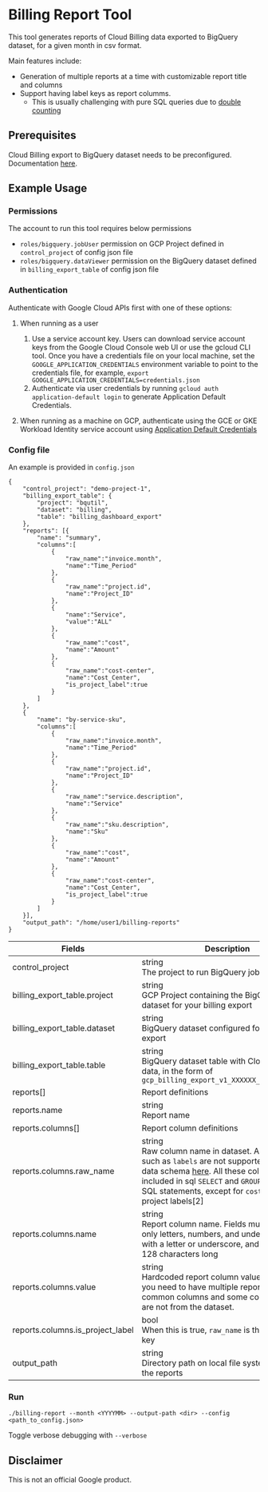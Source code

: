 # Billing Report Tool

This tool generates reports of Cloud Billing data exported to BigQuery dataset, for a given month in csv format.

Main features include:
* Generation of multiple reports at a time with customizable report title and columns
* Support having label keys as report columms.
  * This is usually challenging with pure SQL queries due to [double counting](https://cloud.google.com/billing/docs/how-to/bq-examples#group_by_keyvalue_pairs)

## Prerequisites

Cloud Billing export to BigQuery dataset needs to be preconfigured. Documentation [here](https://cloud.google.com/billing/docs/how-to/export-data-bigquery). 

## Example Usage

### Permissions

The account to run this tool requires below permissions
* `roles/bigquery.jobUser` permission on GCP Project defined in `control_project` of config json file
* `roles/bigquery.dataViewer` permission on the BigQuery dataset defined in `billing_export_table` of config json file

### Authentication

Authenticate with Google Cloud APIs first with one of these options:

1. When running as a user
   1. Use a service account key. Users can download service account keys from the Google Cloud Console web UI or use the gcloud CLI tool. Once you have a credentials file on your local machine, set the `GOOGLE_APPLICATION_CREDENTIALS` environment variable to point to the credentials file, for example, `export GOOGLE_APPLICATION_CREDENTIALS=credentials.json`
   1. Authenticate via user credentials by running `gcloud auth application-default login` to generate Application Default Credentials.

1. When running as a machine on GCP, authenticate using the GCE or GKE Workload Identity service account using [Application Default Credentials](https://cloud.google.com/docs/authentication/production)


### Config file

An example is provided in `config.json`

```
{
    "control_project": "demo-project-1",
	"billing_export_table": {
		"project": "bqutil",
		"dataset": "billing",
		"table": "billing_dashboard_export" 
	},
	"reports": [{
		"name": "summary",
		"columns":[
            {
                "raw_name":"invoice.month",
                "name":"Time_Period"
            },
            {
                "raw_name":"project.id",
                "name":"Project_ID"
            },
            {
                "name":"Service",
                "value":"ALL"
            },
            {
                "raw_name":"cost",
                "name":"Amount"
            },
            {
                "raw_name":"cost-center",
                "name":"Cost_Center",
                "is_project_label":true
            }
        ]
    },
    {
		"name": "by-service-sku",
		"columns":[
            {
                "raw_name":"invoice.month",
                "name":"Time_Period"
            },
            {
                "raw_name":"project.id",
                "name":"Project_ID"
            },
            {
                "raw_name":"service.description",
                "name":"Service"
            },
            {
                "raw_name":"sku.description",
                "name":"Sku"
            },
            {
                "raw_name":"cost",
                "name":"Amount"
            },
            {
                "raw_name":"cost-center",
                "name":"Cost_Center",
                "is_project_label":true
            }
        ]
    }],
    "output_path": "/home/user1/billing-reports"
}
```

| Fields  | Description |
| ------------- | ------------- |
| control_project  | string<br>The project to run BigQuery job  |
| billing_export_table.project  | string <br> GCP Project containing the BigQuery export dataset for your billing export<br>  |
| billing_export_table.dataset | string <br> BigQuery dataset configured for your billing export<br>  |
| billing_export_table.table  | string <br> BigQuery dataset table with Cloud Billing data, in the form of `gcp_billing_export_v1_XXXXXX_XXXXXX_XXXXXX`<br>  |
| reports[]  | Report definitions |
| reports.name  | string<br>Report name|
| reports.columns[]  | Report column definitions |
| reports.columns.raw_name  | string<br>Raw column name in dataset. Array columns such as `labels` are not supported. Refer to data schema [here](https://cloud.google.com/billing/docs/how-to/export-data-bigquery#data-schema). All these columns will be included in sql `SELECT` and `GROUP BY` clause of SQL statements, except for `cost`[1] and project labels[2] |
| reports.columns.name  | string<br>Report column name. Fields must contain only letters, numbers, and underscores, start with a letter or underscore, and be at most 128 characters long  |
| reports.columns.value  | string<br>Hardcoded report column value. Useful when you need to have multiple reports with common columns and some column values are not from the dataset.  |
| reports.columns.is_project_label  | bool<br>When this is true, `raw_name` is the project label key  |
| output_path  | string<br>Directory path on local file system for storing the reports |


### Run

`./billing-report --month <YYYYMM> --output-path <dir> --config <path_to_config.json>`

Toggle verbose debugging with `--verbose`

## Disclaimer
This is not an official Google product.

